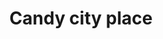 ---
title: "Candy city place"
url: /puerto-la-cruz/candy-city-place-calle-democracia/
shop: Süßwaren
---